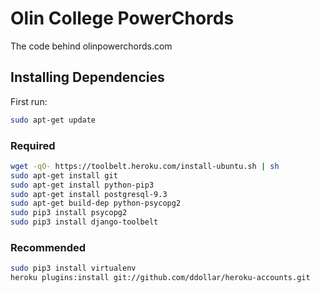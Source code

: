 Olin College PowerChords
=======

The code behind olinpowerchords.com

## Installing Dependencies

First run:
```bash
sudo apt-get update
```

### Required
```bash
wget -qO- https://toolbelt.heroku.com/install-ubuntu.sh | sh
sudo apt-get install git
sudo apt-get install python-pip3
sudo apt-get install postgresql-9.3
sudo apt-get build-dep python-psycopg2
sudo pip3 install psycopg2
sudo pip3 install django-toolbelt
```

### Recommended
```bash
sudo pip3 install virtualenv
heroku plugins:install git://github.com/ddollar/heroku-accounts.git
```

